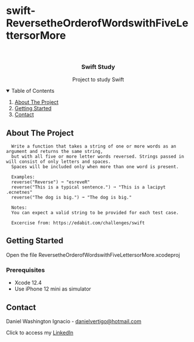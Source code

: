 # swift-ReversetheOrderofWordswithFiveLettersorMore

<!-- PROJECT LOGO -->
<br />
<p align="center">

  <h3 align="center">Swift Study</h3>
  <p align="center">
    Project to study Swift
  </p>
</p>



<!-- TABLE OF CONTENTS -->
<details open="open">
  <summary>Table of Contents</summary>
  <ol>
    <li>
      <a href="#about-the-project">About The Project</a>
    </li>
    <li>
      <a href="#getting-started">Getting Started</a>
    </li>
    <li><a href="#contact">Contact</a></li>
  </ol>
</details>



<!-- ABOUT THE PROJECT -->
## About The Project
 
      Write a function that takes a string of one or more words as an argument and returns the same string,
      but with all five or more letter words reversed. Strings passed in will consist of only letters and spaces. 
      Spaces will be included only when more than one word is present.
      
      Examples:
      reverse("Reverse") ➞ "esreveR"
      reverse("This is a typical sentence.") ➞ "This is a lacipyt .ecnetnes"
      reverse("The dog is big.") ➞ "The dog is big."
      
      Notes:
      You can expect a valid string to be provided for each test case.

      Excercise from: https://edabit.com/challenges/swift


<!-- GETTING STARTED -->
## Getting Started

Open the file ReversetheOrderofWordswithFiveLettersorMore.xcodeproj 

### Prerequisites

* Xcode 12.4
* Use iPhone 12 mini as simulator 

<!-- CONTACT -->
## Contact

Daniel Washington Ignacio - danielvertigo@hotmail.com

Click to access my [LinkedIn](https://www.linkedin.com/in/daniel-washington-ignacio-ab439b164/)
